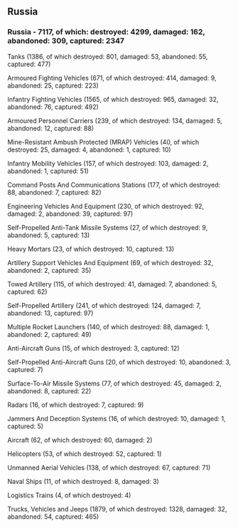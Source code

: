 
 
 ## Russia
 
 ### Russia - 7117, of which: destroyed: 4299, damaged: 162, abandoned: 309, captured: 2347

 

 

 Tanks (1386, of which destroyed: 801, damaged: 53, abandoned: 55, captured: 477)

 Armoured Fighting Vehicles (671, of which destroyed: 414, damaged: 9, abandoned: 25, captured: 223)

 Infantry Fighting Vehicles (1565, of which destroyed: 965, damaged: 32, abandoned: 76, captured: 492)

 Armoured Personnel Carriers (239, of which destroyed: 134, damaged: 5, abandoned: 12, captured: 88)

 Mine-Resistant Ambush Protected (MRAP) Vehicles (40, of which destroyed: 25, damaged: 4, abandoned: 1, captured: 10)

 Infantry Mobility Vehicles (157, of which destroyed: 103, damaged: 2, abandoned: 1, captured: 51)

 Command Posts And Communications Stations (177, of which destroyed: 88, abandoned: 7, captured: 82)

 Engineering Vehicles And Equipment (230, of which destroyed: 92, damaged: 2, abandoned: 39, captured: 97)

 Self-Propelled Anti-Tank Missile Systems (27, of which destroyed: 9, abandoned: 5, captured: 13)

 Heavy Mortars (23, of which destroyed: 10, captured: 13)

 Artillery Support Vehicles And Equipment (69, of which destroyed: 32, abandoned: 2, captured: 35)

 Towed Artillery (115, of which destroyed: 41, damaged: 7, abandoned: 5, captured: 62)

 Self-Propelled Artillery (241, of which destroyed: 124, damaged: 7, abandoned: 13, captured: 97)

 Multiple Rocket Launchers (140, of which destroyed: 88, damaged: 1, abandoned: 2, captured: 49)

 Anti-Aircraft Guns (15, of which destroyed: 3, captured: 12)

 Self-Propelled Anti-Aircraft Guns (20, of which destroyed: 10, abandoned: 3, captured: 7)

 Surface-To-Air Missile Systems (77, of which destroyed: 45, damaged: 2, abandoned: 8, captured: 22)

 Radars (16, of which destroyed: 7, captured: 9)

 Jammers And Deception Systems (16, of which destroyed: 10, damaged: 1, captured: 5)

 Aircraft (62, of which destroyed: 60, damaged: 2)

 Helicopters (53, of which destroyed: 52, captured: 1)

 Unmanned Aerial Vehicles (138, of which destroyed: 67, captured: 71)

 Naval Ships (11, of which destroyed: 8, damaged: 3)

 Logistics Trains (4, of which destroyed: 4)

 Trucks, Vehicles and Jeeps (1879, of which destroyed: 1328, damaged: 32, abandoned: 54, captured: 465)

